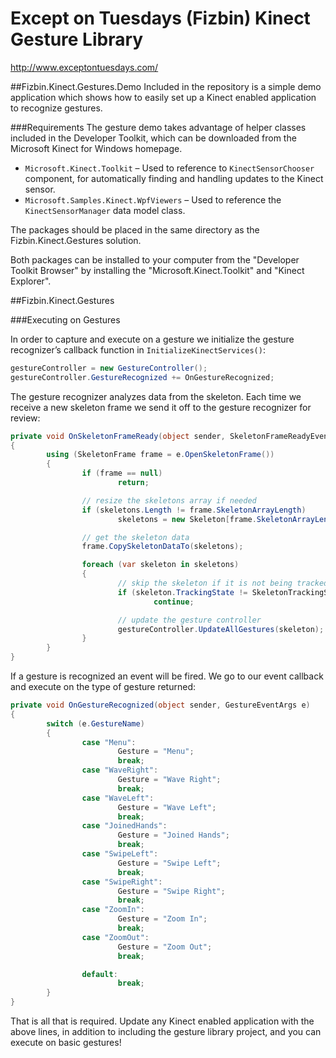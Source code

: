 Except on Tuesdays (Fizbin) Kinect Gesture Library
==================================================
http://www.exceptontuesdays.com/

##Fizbin.Kinect.Gestures.Demo
Included in the repository is a simple demo application which shows how to easily set up a Kinect enabled application to recognize gestures.

###Requirements
The gesture demo takes advantage of helper classes included in the Developer Toolkit, which can be downloaded from the Microsoft Kinect for Windows homepage.
* `Microsoft.Kinect.Toolkit` – Used to reference to `KinectSensorChooser` component, for automatically finding and handling updates to the Kinect sensor.
* `Microsoft.Samples.Kinect.WpfViewers` – Used to reference the `KinectSensorManager` data model class.

The packages should be placed in the same directory as the Fizbin.Kinect.Gestures solution.

Both packages can be installed to your computer from the "Developer Toolkit Browser" by installing the "Microsoft.Kinect.Toolkit" and "Kinect Explorer".

##Fizbin.Kinect.Gestures

###Executing on Gestures

In order to capture and execute on a gesture we initialize the gesture recognizer’s callback function in `InitializeKinectServices()`:

```csharp
gestureController = new GestureController();
gestureController.GestureRecognized += OnGestureRecognized;
```

The gesture recognizer analyzes data from the skeleton.  Each time we receive a new skeleton frame we send it off to the gesture recognizer for review:

```csharp
private void OnSkeletonFrameReady(object sender, SkeletonFrameReadyEventArgs e)
{
        using (SkeletonFrame frame = e.OpenSkeletonFrame())
        {
                if (frame == null)
                        return;

                // resize the skeletons array if needed
                if (skeletons.Length != frame.SkeletonArrayLength)
                        skeletons = new Skeleton[frame.SkeletonArrayLength];

                // get the skeleton data
                frame.CopySkeletonDataTo(skeletons);

                foreach (var skeleton in skeletons)
                {
                        // skip the skeleton if it is not being tracked
                        if (skeleton.TrackingState != SkeletonTrackingState.Tracked)
                                continue;

                        // update the gesture controller
                        gestureController.UpdateAllGestures(skeleton);
                }
        }
}
```

If a gesture is recognized an event will be fired.  We go to our event callback and execute on the type of gesture returned:

```csharp
private void OnGestureRecognized(object sender, GestureEventArgs e)
{
        switch (e.GestureName)
        {
                case "Menu":
                        Gesture = "Menu";
                        break;
                case "WaveRight":
                        Gesture = "Wave Right";
                        break;
                case "WaveLeft":
                        Gesture = "Wave Left";
                        break;
                case "JoinedHands":
                        Gesture = "Joined Hands";
                        break;
                case "SwipeLeft":
                        Gesture = "Swipe Left";
                        break;
                case "SwipeRight":
                        Gesture = "Swipe Right";
                        break;
                case "ZoomIn":
                        Gesture = "Zoom In";
                        break;
                case "ZoomOut":
                        Gesture = "Zoom Out";
                        break;

                default:
                        break;
        }
}
```

That is all that is required.  Update any Kinect enabled application with the above lines, in addition to including the gesture library project, and you can execute on basic gestures!
